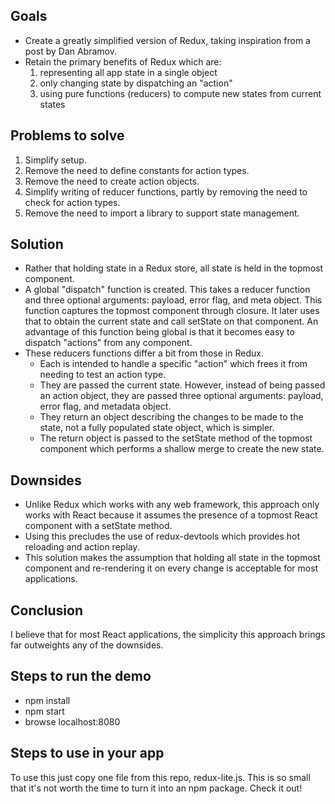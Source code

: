 ## Goals
* Create a greatly simplified version of Redux, taking inspiration from a post by Dan Abramov.
* Retain the primary benefits of Redux which are:
  1. representing all app state in a single object</li>
  1. only changing state by dispatching an "action"</li>
  1. using pure functions (reducers) to compute new states from current states</li>

## Problems to solve
1. Simplify setup.
1. Remove the need to define constants for action types.
1. Remove the need to create action objects.
1. Simplify writing of reducer functions, partly by removing the need to check for action types.
1. Remove the need to import a library to support state management.

## Solution
* Rather that holding state in a Redux store,
  all state is held in the topmost component.
* A global "dispatch" function is created.  This takes
  a reducer function and three optional arguments:
  payload, error flag, and meta object.
  This function captures the topmost component through closure.
  It later uses that to obtain the current state
  and call setState on that component.
  An advantage of this function being global is that
  it becomes easy to dispatch "actions" from any component.
* These reducers functions differ a bit from those in Redux.
  * Each is intended to handle a specific "action"
    which frees it from needing to test an action type.
  * They are passed the current state.  However, instead of
    being passed an action object, they are passed three optional arguments:
    payload, error flag, and metadata object.
  * They return an object describing the changes to be made to the state,
    not a fully populated state object, which is simpler.
  * The return object is passed to the setState method of the topmost component
    which performs a shallow merge to create the new state.

## Downsides
* Unlike Redux which works with any web framework,
  this approach only works with React because it assumes
  the presence of a topmost React component with a setState method.
* Using this precludes the use of redux-devtools which provides
  hot reloading and action replay.
* This solution makes the assumption that holding all state
  in the topmost component and re-rendering it on every change
  is acceptable for most applications.

## Conclusion
I believe that for most React applications, the simplicity this approach brings
far outweights any of the downsides.

## Steps to run the demo
* npm install
* npm start
* browse localhost:8080

## Steps to use in your app
To use this just copy one file from this repo, redux-lite.js.
This is so small that it's not worth the time to turn it into an npm package.
Check it out!
